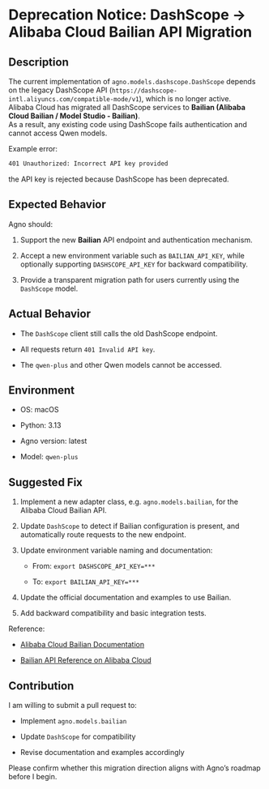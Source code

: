 # Deprecation Notice: DashScope → Alibaba Cloud Bailian API Migration


## Description
The current implementation of `agno.models.dashscope.DashScope` depends on the legacy DashScope API (`https://dashscope-intl.aliyuncs.com/compatible-mode/v1`), which is no longer active.  
Alibaba Cloud has migrated all DashScope services to **Bailian (Alibaba Cloud Bailian / Model Studio - Bailian)**.  
As a result, any existing code using DashScope fails authentication and cannot access Qwen models.

Example error:

```bash
401 Unauthorized: Incorrect API key provided
```

the API key is rejected because DashScope has been deprecated.

## Expected Behavior

Agno should:

1. Support the new **Bailian** API endpoint and authentication mechanism.

2. Accept a new environment variable such as `BAILIAN_API_KEY`, while optionally supporting `DASHSCOPE_API_KEY` for backward compatibility.

3. Provide a transparent migration path for users currently using the `DashScope` model.

## Actual Behavior

- The `DashScope` client still calls the old DashScope endpoint.

- All requests return `401 Invalid API key`.

- The `qwen-plus` and other Qwen models cannot be accessed.

## Environment

- OS: macOS

- Python: 3.13

- Agno version: latest

- Model: `qwen-plus`

## Suggested Fix

1. Implement a new adapter class, e.g. `agno.models.bailian`, for the Alibaba Cloud Bailian API.

2. Update `DashScope` to detect if Bailian configuration is present, and automatically route requests to the new endpoint.

3. Update environment variable naming and documentation:
   
   - From: `export DASHSCOPE_API_KEY=***`
   
   - To: `export BAILIAN_API_KEY=***`

4. Update the official documentation and examples to use Bailian.

5. Add backward compatibility and basic integration tests.

Reference:

- [Alibaba Cloud Bailian Documentation](https://www.alibabacloud.com/help/en/model-studio/use-qwen-by-calling-api)

- [Bailian API Reference on Alibaba Cloud](https://api.aliyun.com/api-tools/sdk/bailian?version=2023-12-29)

## Contribution

I am willing to submit a pull request to:

- Implement `agno.models.bailian`

- Update `DashScope` for compatibility

- Revise documentation and examples accordingly

Please confirm whether this migration direction aligns with Agno’s roadmap before I begin.
